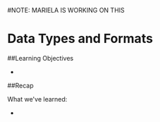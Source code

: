 #NOTE: MARIELA IS WORKING ON THIS

# Data Types and Formats



##Learning Objectives

* 



##Recap

What we've learned:

+  

